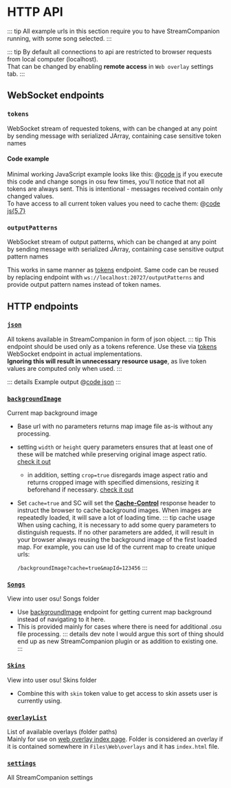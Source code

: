 # HTTP API

::: tip
All example urls in this section require you to have StreamCompanion running, with some song selected.
:::

::: tip
By default all connections to api are restricted to browser requests from local computer (localhost).  
That can be changed by enabling **remote access** in `Web overlay` settings tab.
:::

## WebSocket endpoints

### `tokens`

WebSocket stream of requested tokens, with can be changed at any point by sending message with serialized JArray, containing case sensitive token names

#### Code example

Minimal working JavaScript example looks like this:
@[code js](./apiExamples/minimalWS.js)
if you execute this code and change songs in osu few times, you'll notice that not all tokens are always sent. This is intentional - messages received contain only changed values.  
To have access to all current token values you need to cache them:
@[code js{5,7}](./apiExamples/minimalWSpt2.js)

### `outputPatterns`

WebSocket stream of output patterns, which can be changed at any point by sending message with serialized JArray, containing case sensitive output pattern names

This works in same manner as [tokens](#tokens) endpoint. Same code can be reused by replacing endpoint with `ws://localhost:20727/outputPatterns` and provide output pattern names instead of token names.

## HTTP endpoints

### [`json`](http://localhost:20727/json)

All tokens available in StreamCompanion in form of json object.
::: tip
This endpoint should be used only as a tokens reference. Use these via [tokens](#tokens) WebSocket endpoint in actual implementations.  
**Ignoring this will result in unnecessary resource usage**, as live token values are computed only when used.
:::

::: details Example output
@[code json](./apiExamples/exampleSCOutput.json)
:::

### [`backgroundImage`](http://localhost:20727/backgroundImage)

Current map background image

* Base url with no parameters returns map image file as-is without any processing.
* setting `width` or `height` query parameters ensures that at least one of these will be matched while preserving original image aspect ratio. [check it out](http://localhost:20727/backgroundImage?width=500&height=500)
  * in addition, setting `crop=true` disregards image aspect ratio and returns cropped image with specified dimensions, resizing it beforehand if necessary. [check it out](http://localhost:20727/backgroundImage?width=500&height=500&crop=true)
* Set `cache=true` and SC will set the [**Cache-Control**](https://developer.mozilla.org/docs/Web/HTTP/Headers/Cache-Control) response header to instruct the browser to cache background images. When images are repeatedly loaded, it will save a lot of loading time.
  ::: tip cache usage
  When using caching, it is necessary to add some query parameters to distinguish requests. If no other parameters are added, it will result in your browser always reusing the background image of the first loaded map. For example, you can use Id of the current map to create unique urls:

  `/backgroundImage?cache=true&mapId=123456`
  :::

### [`Songs`](http://localhost:20727/Songs)

View into user osu! Songs folder

* Use [backgroundImage](#backgroundImage) endpoint for getting current map background instead of navigating to it here.
* This is provided mainly for cases where there is need for additional .osu file processing.
::: details dev note
I would argue this sort of thing should end up as new StreamCompanion plugin or as addition to existing one.
:::

### [`Skins`](http://localhost:20727/Skins)

View into user osu! Skins folder

* Combine this with `skin` token value to get access to skin assets user is currently using.


### [`overlayList`](http://localhost:20727/overlayList)

List of available overlays (folder paths)  
Mainly for use on [web overlay index page](http://localhost:20727). Folder is considered an overlay if it is contained somewhere in `Files\Web\overlays` and it has `index.html` file.

### [`settings`](http://localhost:20727/settings)

All StreamCompanion settings
